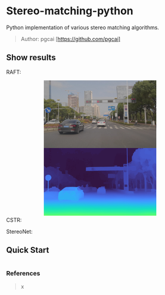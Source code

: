 # Stereo-matching-python
Python implementation of various stereo matching algorithms.

> Author: pgcai [https://github.com/pgcai] 

## Show results
RAFT:
<!-- ![REFT](example.jpg) -->
<div align="center"> <img src="./image/raft.jpg" width = 60% /> </div>
CSTR:

StereoNet:


## Quick Start
```python

```

### References
> x